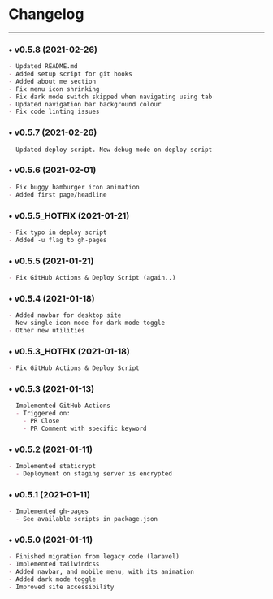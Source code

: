 # Changelog
<hr>

### • v0.5.8 (2021-02-26)
```markdown
- Updated README.md
- Added setup script for git hooks
- Added about me section
- Fix menu icon shrinking
- Fix dark mode switch skipped when navigating using tab
- Updated navigation bar background colour
- Fix code linting issues
```

### • v0.5.7 (2021-02-26)
```markdown
- Updated deploy script. New debug mode on deploy script
```

### • v0.5.6 (2021-02-01)
```markdown
- Fix buggy hamburger icon animation
- Added first page/headline
```

### • v0.5.5_HOTFIX (2021-01-21)
```markdown
- Fix typo in deploy script
- Added -u flag to gh-pages
```

### • v0.5.5 (2021-01-21)
```markdown
- Fix GitHub Actions & Deploy Script (again..)
```

### • v0.5.4 (2021-01-18)
```markdown
- Added navbar for desktop site
- New single icon mode for dark mode toggle
- Other new utilities
```

### • v0.5.3_HOTFIX (2021-01-18)
```markdown
- Fix GitHub Actions & Deploy Script
```

### • v0.5.3 (2021-01-13)
```markdown
- Implemented GitHub Actions
  - Triggered on:
    - PR Close
    - PR Comment with specific keyword
```

### • v0.5.2 (2021-01-11)
```markdown
- Implemented staticrypt
  - Deployment on staging server is encrypted
```

### • v0.5.1 (2021-01-11)
```markdown
- Implemented gh-pages
  - See available scripts in package.json
```

### • v0.5.0 (2021-01-11)
```markdown
- Finished migration from legacy code (laravel)
- Implemented tailwindcss
- Added navbar, and mobile menu, with its animation
- Added dark mode toggle
- Improved site accessibility
```
